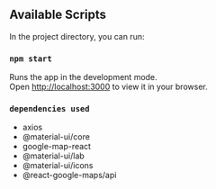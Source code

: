 
## Available Scripts

In the project directory, you can run:

### `npm start`

Runs the app in the development mode.\
Open [http://localhost:3000](http://localhost:3000) to view it in your browser.

### `dependencies used`

+ axios
+ @material-ui/core
+ google-map-react
+ @material-ui/lab
+ @material-ui/icons
+ @react-google-maps/api
